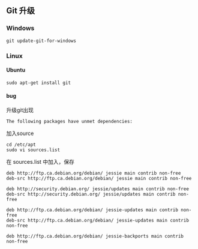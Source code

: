 ## Git 升级

### Windows

```language
git update-git-for-windows
```

### Linux

#### Ubuntu
```language
sudo apt-get install git
```
#### bug

升级git出现
```language
The following packages have unmet dependencies:
```

加入source
```language
cd /etc/apt
sudo vi sources.list
```

在 sources.list 中加入，保存
```language
deb http://ftp.ca.debian.org/debian/ jessie main contrib non-free
deb-src http://ftp.ca.debian.org/debian/ jessie main contrib non-free

deb http://security.debian.org/ jessie/updates main contrib non-free
deb-src http://security.debian.org/ jessie/updates main contrib non-free

deb http://ftp.ca.debian.org/debian/ jessie-updates main contrib non-free
deb-src http://ftp.ca.debian.org/debian/ jessie-updates main contrib non-free

deb http://ftp.ca.debian.org/debian/ jessie-backports main contrib non-free
```

